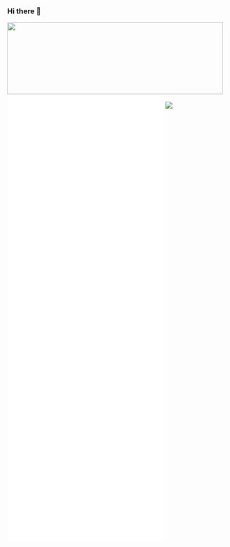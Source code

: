 ### Hi there 👋

<p align="left">
<img width="495" height="165" src="https://github-readme-stats.vercel.app/api?username=cfi2017&show_icons=true&line_height=20&title_color=3a6181&icon_color=1b93c9&show_owner=true"/>
<img align="left" alt="Metrics" src="https://github.com/cfi2017/cfi2017/blob/master/github-metrics.svg">
<p align="left">
<a href="https://github.com/cfi2017/"><img src="https://img.shields.io/github/followers/cfi2017?color=%234CC61E&label=GitHub%20Followers%20%3A"/></a>
</p>
</p>
